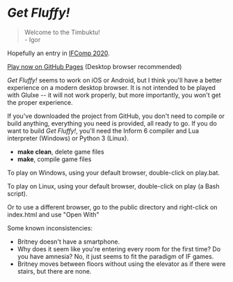# *Get Fluffy!*

> Welcome to the Timbuktu!<br>
>    \- Igor

Hopefully an entry in [IFComp 2020](https://ifcomp.org/).

[Play now on GitHub Pages](https://stone1343.github.io/get-fluffy/public/index.html) (Desktop browser recommended)

*Get Fluffy!* seems to work on iOS or Android, but I think you'll have a better experience on a modern desktop browser.
It is not intended to be played with Glulxe -- it will not work properly, but more importantly, you won't get the proper experience.

If you've downloaded the project from GitHub, you don't need to compile or build anything, everything you need is provided, all ready to go.
If you do want to build *Get Fluffy!*, you'll need
the Inform 6 compiler and Lua interpreter (Windows) or Python 3 (Linux).
* **make clean**, delete game files
* **make**, compile game files

To play on Windows, using your default browser, double-click on play.bat.

To play on Linux, using your default browser, double-click on play (a Bash script).

Or to use a different browser, go to the public directory and right-click on index.html and use "Open With"

Some known inconsistencies:
* Britney doesn't have a smartphone.
* Why does it seem like you're entering every room for the first time? Do you have amnesia? No, it just seems to fit the paradigm of IF games.
* Britney moves between floors without using the elevator as if there were stairs, but there are none.
